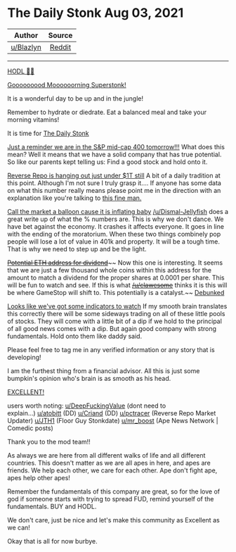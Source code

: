 The Daily Stonk Aug 03, 2021
============================

| Author       | Source       | 
| :-------------: |:-------------:|
|  [u/Blazlyn](https://www.reddit.com/user/Blazlyn/) | [Reddit](https://www.reddit.com/r/Superstonk/comments/ox0fyo/the_daily_stonk_aug_03_2021/) | 

---

[HODL 💎🙌](https://www.reddit.com/r/Superstonk/search?q=flair_name%3A%22HODL%20%F0%9F%92%8E%F0%9F%99%8C%22&restrict_sr=1)

[Gooooooood Moooooorning Superstonk!](https://tenor.com/view/good-morning-vietnam-robin-williams-classic-announcer-radio-gif-4844905)

It is a wonderful day to be up and in the jungle!

Remember to hydrate or diedrate. Eat a balanced meal and take your morning vitamins!

It is time for [The Daily Stonk](https://preview.redd.it/h5yz344z4qe71.png?width=1600&format=png&auto=webp&s=030ec1b2a90085e5a71eb5246f3edf714fd2e331)

[Just a reminder we are in the S&P mid-cap 400 tomorrow!!!](https://www.reddit.com/r/Superstonk/comments/owgnjd/oh_yea_gme_being_included_in_sp400_this_wednesday/) What does this mean? Well it means that we have a solid company that has true potential. So like our parents kept telling us: Find a good stock and hold onto it.

[Reverse Repo is hanging out just under $1T still](https://www.reddit.com/r/Superstonk/comments/owjfqi/daily_reverse_repo_update_0802_921317b/) A bit of a daily tradition at this point. Although I'm not sure I truly grasp it.... If anyone has some data on what this number really means please point me in the direction with an explanation like you're talking to [this fine man.](https://tenor.com/view/wumbo-spongebob-gif-10902129)

[Call the market a balloon cause it is inflating baby](https://www.reddit.com/r/Superstonk/comments/owub83/inflation_alert_a_dive_into_the_bureau_of/?utm_medium=android_app&utm_source=share) [/u/Dismal-Jellyfish](https://www.reddit.com/u/Dismal-Jellyfish/) does a great write up of what the % numbers are. This is why we don't dance. We have bet against the economy. It crashes it affects everyone. It goes in line with the ending of the moratorium. When these two things combinely pop people will lose a lot of value in 401k and property. It will be a tough time. That is why we need to step up and be the light.

[~~Potential ETH address for dividend~~](https://www.reddit.com/r/Superstonk/comments/ow880o/10k_more_just_transferred_through_the_ethereum/)~~ Now this one is interesting. It seems that we are just a few thousand whole coins within this address for the amount to match a dividend for the proper shares at 0.0001 per share. This will be fun to watch and see. If this is what ~~[/u/clawesome](https://www.reddit.com/u/clawesome/)~~ thinks it is this will be where GameStop will shift to. This potentially is a catalyst.~~ [Debunked](https://www.reddit.com/r/Superstonk/comments/ow880o/10k_more_just_transferred_through_the_ethereum/h7efbt4/)

[Looks like we've got some indicators to watch](https://www.reddit.com/r/Superstonk/comments/owe33g/sp_smallcap_to_midcap_shift_everything_you_need/) If my smooth brain translates this correctly there will be some sideways trading on all of these little pools of stocks. They will come with a little bit of a dip if we hold to the principal of all good news comes with a dip. But again good company with strong fundamentals. Hold onto them like daddy said.

Please feel free to tag me in any verified information or any story that is developing!

I am the furthest thing from a financial advisor. All this is just some bumpkin's opinion who's brain is as smooth as his head.

[EXCELLENT!](https://giphy.com/gifs/ifc-80s-bill-and-ted-excellet-l46CDHTqbmnGZyxKo)

users worth noting: [u/DeepFuckingValue](https://www.reddit.com/u/DeepFuckingValue/) (dont need to explain...) [u/atobitt](https://www.reddit.com/u/atobitt/) (DD) [u/Criand](https://www.reddit.com/u/Criand/) (DD) [u/pctracer](https://www.reddit.com/u/pctracer/) (Reverse Repo Market Updater) [u/JTH1](https://www.reddit.com/u/JTH1/) (Floor Guy Stonkdate) [u/mr_boost](https://www.reddit.com/u/mr_boost/) (Ape News Network | Comedic posts)

Thank you to the mod team!!

As always we are here from all different walks of life and all different countries. This doesn't matter as we are all apes in here, and apes are friends. We help each other, we care for each other. Ape don't fight ape, apes help other apes!

Remember the fundamentals of this company are great, so for the love of god if someone starts with trying to spread FUD, remind yourself of the fundamentals. BUY and HODL.

We don't care, just be nice and let's make this community as Excellent as we can!

Okay that is all for now burbye.
